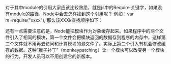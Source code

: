 对于其中module的引用大家应该比较熟悉，就是js中的Require 关键字，如果没有module的路径，Node中会去怎样找到这个引用呢？
例如：var m=require("xxxx"), 那么该XXXk查找顺序如下：

还有一点需要注意的是，Node能把模块作为对象缓存起来。如果程序中的两个文件引入了相同的模块，第一个文件会把模块返回的数据存到程序的内存中，这样第二个文件就不用再去访问和计算模块的源文件了。实际上第二个引入有机会修改缓存的数据。这种“猴子补丁”（monkeypatching）让一个模块可以改变另一个模块的行为，开发人员可以不用创建它的新版本。
